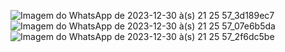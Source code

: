 ![Imagem do WhatsApp de 2023-12-30 à(s) 21 25 57_3d189ec7](https://github.com/Brunomananias/App_Abastecimento/assets/85909446/6acc68d9-7a2b-4b1f-81d3-840531462b1a)
![Imagem do WhatsApp de 2023-12-30 à(s) 21 25 57_07e6b5da](https://github.com/Brunomananias/App_Abastecimento/assets/85909446/5a524a99-6193-403b-a438-7707318b197b)
![Imagem do WhatsApp de 2023-12-30 à(s) 21 25 57_2f6dc5be](https://github.com/Brunomananias/App_Abastecimento/assets/85909446/87d2e9fb-6d5c-4f61-a54a-1ef5a17206b9)
